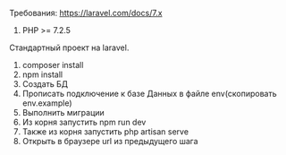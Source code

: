 Требования:
https://laravel.com/docs/7.x
1) PHP >= 7.2.5

Стандартный проект на laravel.
1) composer install
2) npm install
3) Создать БД
4) Прописать подключение к базе Данных в файле env(скопировать env.example)
5) Выполнить миграции
6) Из корня запустить npm run dev
7) Также из корня запустить php artisan serve
8) Открыть в браузере url из предыдущего шага